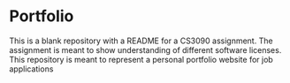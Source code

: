 # Portfolio
This is a blank repository with a README for a CS3090 assignment. The assignment is meant to show understanding of different software licenses. This repository is meant to represent a personal portfolio website for job applications  

